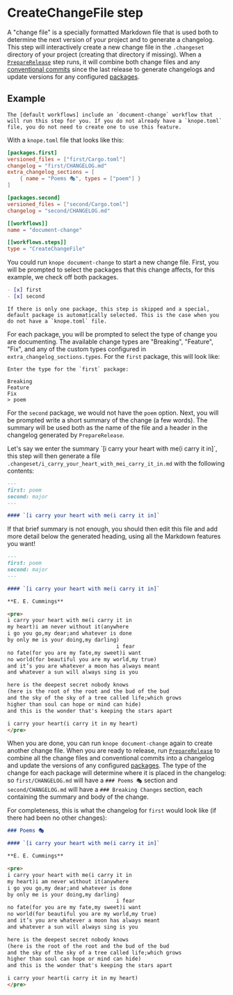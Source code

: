 # CreateChangeFile step

A "change file" is a specially formatted Markdown file that is used both to determine the next version of your project and to generate a changelog. This step will interactively create a new change file in the `.changeset` directory of your project (creating that directory if missing). When a [`PrepareRelease`] step runs, it will combine both change files and any [conventional commits] since the last release to generate changelogs and update versions for any configured [packages].

## Example

```admonish note
The [default workflows] include an `document-change` workflow that will run this step for you. If you do not already have a `knope.toml` file, you do not need to create one to use this feature.
```

With a `knope.toml` file that looks like this:

```toml
[packages.first]
versioned_files = ["first/Cargo.toml"]
changelog = "first/CHANGELOG.md"
extra_changelog_sections = [
    { name = "Poems 🎭", types = ["poem"] }
]

[packages.second]
versioned_files = ["second/Cargo.toml"]
changelog = "second/CHANGELOG.md"

[[workflows]]
name = "document-change"

[[workflows.steps]]
type = "CreateChangeFile"
```

You could run `knope document-change` to start a new change file. First, you will be prompted to select the packages that this change affects, for this example, we check off both packages.

```markdown
- [x] first
- [x] second
```

```admonish note
If there is only one package, this step is skipped and a special, default package is automatically selected. This is the case when you do not have a `knope.toml` file.
```

For each package, you will be prompted to select the type of change you are documenting. The available change types are "Breaking", "Feature", "Fix", and any of the custom types configured in `extra_changelog_sections.types`. For the `first` package, this will look like:

```
Enter the type for the `first` package:

Breaking
Feature
Fix
> poem
```

For the `second` package, we would not have the `poem` option. Next, you will be prompted write a short summary of the change (a few words). The summary will be used both as the name of the file and a header in the changelog generated by `PrepareRelease`.

Let's say we enter the summary \`[i carry your heart with me(i carry it in]\`, this step will then generate a file `.changeset/i_carry_your_heart_with_mei_carry_it_in.md` with the following contents:

```markdown
---
first: poem
second: major
---

#### `[i carry your heart with me(i carry it in]`
```

If that brief summary is not enough, you should then edit this file and add more detail below the generated heading, using all the Markdown features you want!

```markdown
---
first: poem
second: major
---

#### `[i carry your heart with me(i carry it in]`

**E. E. Cummings**

<pre>
i carry your heart with me(i carry it in
my heart)i am never without it(anywhere
i go you go,my dear;and whatever is done
by only me is your doing,my darling)
                                   i fear
no fate(for you are my fate,my sweet)i want
no world(for beautiful you are my world,my true)
and it’s you are whatever a moon has always meant
and whatever a sun will always sing is you

here is the deepest secret nobody knows
(here is the root of the root and the bud of the bud
and the sky of the sky of a tree called life;which grows
higher than soul can hope or mind can hide)
and this is the wonder that's keeping the stars apart

i carry your heart(i carry it in my heart)
</pre>
```

When you are done, you can run `knope document-change` again to create another change file. When you are ready to release, run [`PrepareRelease`] to combine all the change files and conventional commits into a changelog and update the versions of any configured [packages]. The type of the change for each package will determine where it is placed in the changelog: so `first/CHANGELOG.md` will have a `### Poems 🎭` section and `second/CHANGELOG.md` will have a `### Breaking Changes` section, each containing the summary and body of the change.

For completeness, this is what the changelog for `first` would look like (if there had been no other changes):

```markdown
### Poems 🎭

#### `[i carry your heart with me(i carry it in]`

**E. E. Cummings**

<pre>
i carry your heart with me(i carry it in
my heart)i am never without it(anywhere
i go you go,my dear;and whatever is done
by only me is your doing,my darling)
                                   i fear
no fate(for you are my fate,my sweet)i want
no world(for beautiful you are my world,my true)
and it’s you are whatever a moon has always meant
and whatever a sun will always sing is you

here is the deepest secret nobody knows
(here is the root of the root and the bud of the bud
and the sky of the sky of a tree called life;which grows
higher than soul can hope or mind can hide)
and this is the wonder that's keeping the stars apart

i carry your heart(i carry it in my heart)
</pre>
```

[`PrepareRelease`]: ./PrepareRelease.md
[conventional commits]: https://www.conventionalcommits.org/en/v1.0.0/
[packages]: ../packages.md
[default workflows]: ../../default_workflows.md
